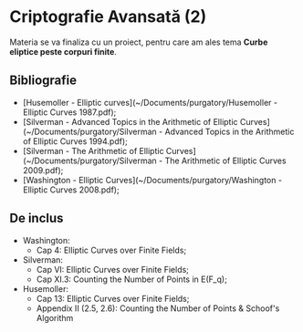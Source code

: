 # Criptografie Avansată (2)

Materia se va finaliza cu un proiect, pentru care am ales tema **Curbe eliptice peste corpuri finite**.

## Bibliografie
- [Husemoller - Elliptic curves](~/Documents/purgatory/Husemoller - Elliptic Curves 1987.pdf);
- [Silverman - Advanced Topics in the Arithmetic of Elliptic Curves](~/Documents/purgatory/Silverman - Advanced Topics in the Arithmetic of Elliptic Curves 1994.pdf);
- [Silverman - The Arithmetic of Elliptic Curves](~/Documents/purgatory/Silverman - The Arithmetic of Elliptic Curves 2009.pdf);
- [Washington - Elliptic Curves](~/Documents/purgatory/Washington - Elliptic Curves 2008.pdf);

## De inclus
- Washington:
    + Cap 4: Elliptic Curves over Finite Fields;
- Silverman:
    + Cap VI: Elliptic Curves over Finite Fields;
    + Cap XI.3: Counting the Number of Points in E(F_q);
- Husemoller:
    + Cap 13: Elliptic Curves over Finite Fields;
    + Appendix II (2.5, 2.6): Counting the Number of Points & Schoof's Algorithm
